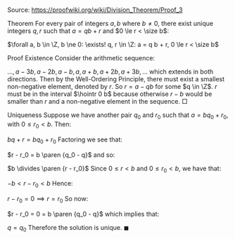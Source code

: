 # 

Source: https://proofwiki.org/wiki/Division_Theorem/Proof_3



Theorem
For every pair of integers $a, b$ where $b \ne 0$, there exist unique integers $q, r$ such that $a = q b + r$ and $0 \le r < \size b$:

$\forall a, b \in \Z, b \ne 0: \exists! q, r \in \Z: a = q b + r, 0 \le r < \size b$


Proof
Existence
Consider the arithmetic sequence:

$\ldots, a - 3 b, a - 2 b, a - b, a, a + b, a + 2 b, a + 3 b, \ldots$
which extends in both directions.
Then by the Well-Ordering Principle, there must exist a smallest non-negative element, denoted by $r$.
So $r = a - q b$ for some $q \in \Z$.
$r$ must be in the interval $\hointr 0 b$ because otherwise $r - b$ would be smaller than $r$ and a non-negative element in the sequence.
$\Box$


Uniqueness
Suppose we have another pair $q_0$ and $r_0$ such that $a = b q_0 + r_0$, with $0 \le r_0 < b$.
Then:

$b q + r = b q_0 + r_0$
Factoring we see that:

$r - r_0 = b \paren {q_0 - q}$
and so:

$b \divides \paren {r - r_0}$
Since $0 \le r < b$ and $0 \le r_0 < b$, we have that:

$-b < r - r_0 < b$
Hence:

$r - r_0 = 0 \implies r = r_0$
So now:

$r - r_0 = 0 = b \paren {q_0 - q}$
which implies that:

$q = q_0$
Therefore the solution is unique.
$\blacksquare$





